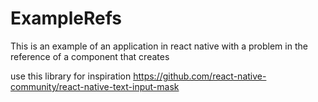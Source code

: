 # ExampleRefs

This is an example of an application in react native with a problem in the reference of a component that creates 


use this library for inspiration
https://github.com/react-native-community/react-native-text-input-mask
